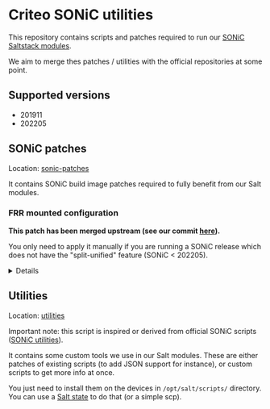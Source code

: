 # Criteo SONiC utilities

This repository contains scripts and patches required to run our [SONiC Saltstack modules](https://github.com/criteo/sonic-saltstack).

We aim to merge thes patches / utilities with the official repositories at some point.

## Supported versions

- 201911
- 202205

## SONiC patches

Location: [sonic-patches](sonic-patches)

It contains SONiC build image patches required to fully benefit from our Salt modules.

### FRR mounted configuration

**This patch has been merged upstream (see our commit [here](https://github.com/sonic-net/sonic-buildimage/commit/9d3814045bf950576bb274180ffec001abac1c32)).**

You only need to apply it manually if you are running a SONiC release which does not have the "split-unified" feature (SONiC < 202205).

<details>
This patch is about mounting FRR directory in the container, basically `-v /etc/frr/:/etc/sonic/frr/`.

This is required if you want to manage BGP configuration with our Salt modules.

Be careful, this patch changes the way the BGP configuration is provisioned. By default, SONiC computes the configuration from variables in the config_db.json and embedded template in the container. Meaning, any changes via VTYSH are not persistent.

There are two ways to apply it:
- build and install your own SONiC image with our patch (recommended)
- apply the patch in live on your devices:
  - ensure the docker is started with `-v /etc/sonic/frr:/etc/frr:rw` in `/usr/bin/bgp.sh)`
  - copy your FRR config on SONiC in `/etc/sonic/frr`
  - and restart the BGP container (be careful not to break your production!)
</details>

## Utilities

Location: [utilities](utilities)

Important note: this script is inspired or derived from official SONiC scripts ([SONiC utilities](https://github.com/sonic-net/sonic-utilities)).

It contains some custom tools we use in our Salt modules. These are either patches of existing scripts (to add JSON support for instance), or custom scripts to get more info at once.

You just need to install them on the devices in `/opt/salt/scripts/` directory. You can use a [Salt state](utilities/install.sls) to do that (or a simple scp).
